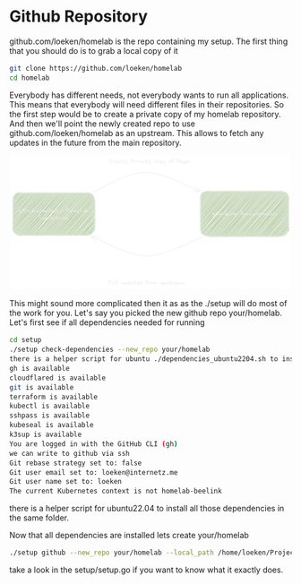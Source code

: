 # Github Repository

github.com/loeken/homelab is the repo containing my setup. The first thing that you should do is to grab a local copy of it

```bash
git clone https://github.com/loeken/homelab
cd homelab
```

Everybody has different needs, not everybody wants to run all applications. This means that everybody will need different files in their repositories. So the first step would be to create a private copy of my homelab repository. And then we'll point the newly created repo to use github.com/loeken/homelab as an upstream. This allows to fetch any updates in the future from the main repository.

![private fork](../Excalidraw/upstream_clone.png)

This might sound more complicated then it as as the ./setup will do most of the work for you. Let's say you picked the new github repo your/homelab. Let's first see if all dependencies needed for running 

```bash
cd setup
./setup check-dependencies --new_repo your/homelab
there is a helper script for ubuntu ./dependencies_ubuntu2204.sh to install dependencies
gh is available
cloudflared is available
git is available
terraform is available
kubectl is available
sshpass is available
kubeseal is available
k3sup is available
You are logged in with the GitHub CLI (gh)
we can write to github via ssh
Git rebase strategy set to: false
Git user email set to: loeken@internetz.me
Git user name set to: loeken
The current Kubernetes context is not homelab-beelink
```

there is a helper script for ubuntu22.04 to install all those dependencies in the same folder.

Now that all dependencies are installed lets create your/homelab

```bash
./setup github --new_repo your/homelab --local_path /home/loeken/Projects/private
```

take a look in the setup/setup.go if you want to know what it exactly does.